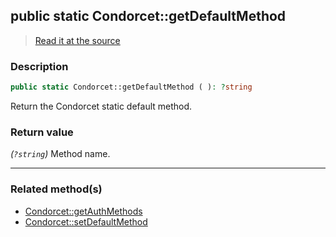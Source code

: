 ## public static Condorcet::getDefaultMethod

> [Read it at the source](https://github.com/julien-boudry/Condorcet/blob/master/src/Condorcet.php#L135)

### Description    

```php
public static Condorcet::getDefaultMethod ( ): ?string
```

Return the Condorcet static default method.
    

### Return value   

*(`?string`)* Method name.


---------------------------------------

### Related method(s)      

* [Condorcet::getAuthMethods](/Docs/ApiReferences/Condorcet%20Class/Condorcet--getAuthMethods.md)    
* [Condorcet::setDefaultMethod](/Docs/ApiReferences/Condorcet%20Class/Condorcet--setDefaultMethod.md)    
